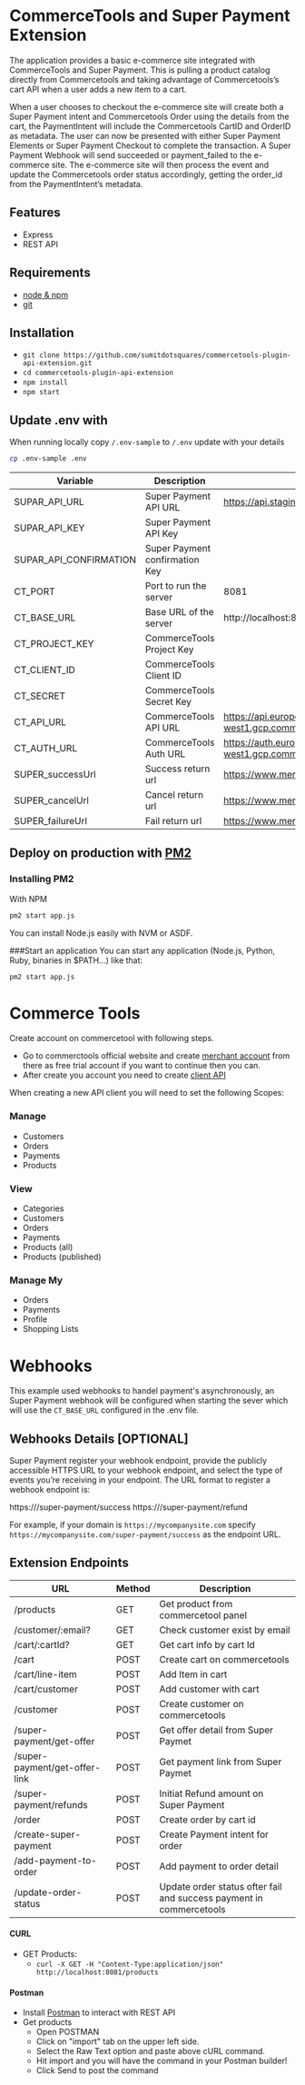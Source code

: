 # CommerceTools and Super Payment Extension

The application provides a basic e-commerce site integrated with CommerceTools and Super Payment. This is pulling a product catalog directly from Commercetools and taking advantage of Commercetools’s cart API when a user adds a new item to a cart.

When a user chooses to checkout the e-commerce site will create both a Super Payment intent and Commercetools Order using the details from the cart, the PaymentIntent will include the Commercetools CartID and OrderID as metadata. The user can now be presented with either Super Payment Elements or Super Payment Checkout to complete the transaction. A Super Payment Webhook will send succeeded or payment_failed to the e-commerce site. The e-commerce site will then process the event and update the Commercetools order status accordingly, getting the order_id from the PaymentIntent’s metadata.

## Features

- Express
- REST API

## Requirements

- [node & npm](https://nodejs.org/en/)
- [git](https://github.com/superpayments/commercetools-plugin-api-extension)

## Installation

- `git clone https://github.com/sumitdotsquares/commercetools-plugin-api-extension.git`
- `cd commercetools-plugin-api-extension`
- `npm install`
- `npm start`

## Update .env with

When running locally copy `/.env-sample` to `/.env` update with your details

```bash
cp .env-sample .env
```

| Variable               | Description                    | Example                                         |
| ---------------------- | ------------------------------ | ----------------------------------------------- |
| SUPAR_API_URL          | Super Payment API URL          | https://api.staging.superpayments.com/v2        |
| SUPAR_API_KEY          | Super Payment API Key          | <your api key>                                  |
| SUPAR_API_CONFIRMATION | Super Payment confirmation Key | <your conformation key>                         |
| CT_PORT                | Port to run the server         | 8081                                            |
| CT_BASE_URL            | Base URL of the server         | http://localhost:8081                           |
| CT_PROJECT_KEY         | CommerceTools Project Key      | <your project key>                              |
| CT_CLIENT_ID           | CommerceTools Client ID        | <your client id>                                |
| CT_SECRET              | CommerceTools Secret Key       | <your secret id>                                |
| CT_API_URL             | CommerceTools API URL          | https://api.europe-west1.gcp.commercetools.com  |
| CT_AUTH_URL            | CommerceTools Auth URL         | https://auth.europe-west1.gcp.commercetools.com |
| SUPER_successUrl       | Success return url             | https://www.merchant.com/success.html           |
| SUPER_cancelUrl        | Cancel return url              | https://www.merchant.com/cancel.html            |
| SUPER_failureUrl       | Fail return url                | https://www.merchant.com/fail.html              |

## Deploy on production with [PM2](https://www.npmjs.com/package/pm2)

### Installing PM2

With NPM

```bash
pm2 start app.js
```

You can install Node.js easily with NVM or ASDF.

###Start an application
You can start any application (Node.js, Python, Ruby, binaries in $PATH...) like that:

```bash
pm2 start app.js
```

# Commerce Tools

Create account on commercetool with following steps.

- Go to commerctools official website and create [merchant account](https://commercetools.com/free-trial) from there as free trial account if you want to continue then you can.
- After create you account you need to create [client API](https://mc.europe-west1.gcp.commercetools.com/super-payment/settings/developer/api-clients/new)

When creating a new API client you will need to set the following Scopes:

### Manage

- Customers
- Orders
- Payments
- Products

### View

- Categories
- Customers
- Orders
- Payments
- Products (all)
- Products (published)

### Manage My

- Orders
- Payments
- Profile
- Shopping Lists

# Webhooks

This example used webhooks to handel payment's asynchronously, an Super Payment webhook will be configured when starting the sever which will use the `CT_BASE_URL` configured in the .env file.

## Webhooks Details [OPTIONAL]

Super Payment register your webhook endpoint, provide the publicly accessible HTTPS URL to your webhook endpoint, and select the type of events you’re receiving in your endpoint. The URL format to register a webhook endpoint is:

https://<your-website>/super-payment/success
https://<your-website>/super-payment/refund


For example, if your domain is `https://mycompanysite.com` specify `https://mycompanysite.com/super-payment/success` as the endpoint URL.

## Extension Endpoints

| URL                           | Method | Description                                                         |
| ----------------------------- | ------ | ------------------------------------------------------------------- |
| /products                     | GET    | Get product from commercetool panel                                 |
| /customer/:email?             | GET    | Check customer exist by email                                       |
| /cart/:cartId?                | GET    | Get cart info by cart Id                                            |
| /cart                         | POST   | Create cart on commercetools                                        |
| /cart/line-item               | POST   | Add Item in cart                                                    |
| /cart/customer                | POST   | Add customer with cart                                              |
| /customer                     | POST   | Create customer on commercetools                                    |
| /super-payment/get-offer      | POST   | Get offer detail from Super Paymet                                  |
| /super-payment/get-offer-link | POST   | Get payment link from Super Paymet                                  |
| /super-payment/refunds        | POST   | Initiat Refund amount on Super Payment                              |
| /order                        | POST   | Create order by cart id                                             |
| /create-super-payment         | POST   | Create Payment intent for order                                     |
| /add-payment-to-order         | POST   | Add payment to order detail                                         |
| /update-order-status          | POST   | Update order status ofter fail and success payment in commercetools |

#### CURL

- GET Products:
  - `curl -X GET -H "Content-Type:application/json" http://localhost:8081/products`

#### Postman

- Install [Postman](https://www.getpostman.com/apps) to interact with REST API
- Get products
  - Open POSTMAN
  - Click on "import" tab on the upper left side.
  - Select the Raw Text option and paste above cURL command.
  - Hit import and you will have the command in your Postman builder!
  - Click Send to post the command
